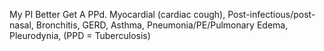 My PI Better Get A PPd. Myocardial (cardiac cough), Post-infectious/post-nasal, Bronchitis, GERD, Asthma, Pneumonia/PE/Pulmonary Edema, Pleurodynia, (PPD = Tuberculosis)